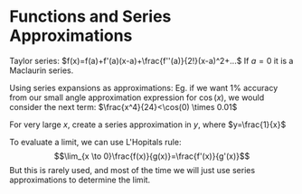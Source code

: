 # Functions and Series Approximations

Taylor series: $f(x)=f(a)+f'(a)(x-a)+\frac{f''(a)}{2!}(x-a)^2+...$
If $a=0$ it is a Maclaurin series.

Using series expansions as approximations:
Eg. if we want $1\%$ accuracy from our small angle approximation expression for $\cos(x)$, we would consider the next term:
$\frac{x^4}{24}<\cos(0) \times 0.01$

For very large $x$, create a series approximation in $y$, where $y=\frac{1}{x}$

To evaluate a limit, we can use L'Hopitals rule: $$\lim_{x \to 0}\frac{f(x)}{g(x)}=\frac{f'(x)}{g'(x)}$$
But this is rarely used, and most of the time we will just use series approximations to determine the limit.

